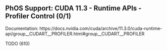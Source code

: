 <h2>PhOS Support: CUDA 11.3 - Runtime APIs - Profiler Control (0/1)</h2>

<p>
Documentation: https://docs.nvidia.com/cuda/archive/11.3.0/cuda-runtime-api/group__CUDART__PROFILER.html#group__CUDART__PROFILER

TODO (610)
